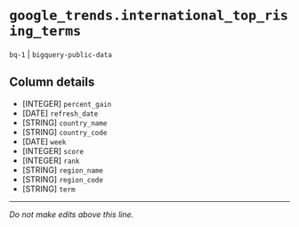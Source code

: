 # `google_trends.international_top_rising_terms`
`bq-1` | `bigquery-public-data`

## Column details
* [INTEGER]   `percent_gain`
* [DATE]      `refresh_date`
* [STRING]    `country_name`
* [STRING]    `country_code`
* [DATE]      `week`
* [INTEGER]   `score`
* [INTEGER]   `rank`
* [STRING]    `region_name`
* [STRING]    `region_code`
* [STRING]    `term`

-------------------------------------------------------------------------------
*Do not make edits above this line.*
